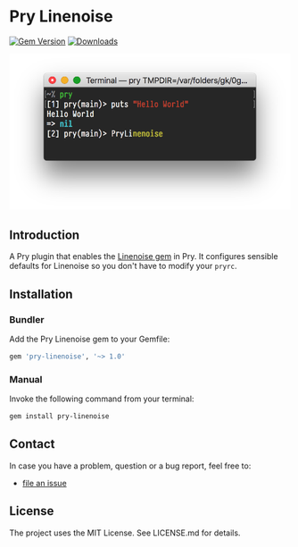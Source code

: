 Pry Linenoise
=============

[![Gem Version](https://badge.fury.io/rb/pry-linenoise.svg)](http://badge.fury.io/rb/pry-linenoise)
[![Downloads](https://img.shields.io/gem/dt/linenoise.svg?style=flat)](https://rubygems.org/gems/pry-linenoise)

![](/screenshots/pry-linenoise.png)

Introduction
------------

A Pry plugin that enables the [Linenoise gem][linenoise-rb] in Pry. It
configures sensible defaults for Linenoise so you don't have to modify your
`pryrc`.

Installation
------------

### Bundler

Add the Pry Linenoise gem to your Gemfile:

```ruby
gem 'pry-linenoise', '~> 1.0'
```

### Manual

Invoke the following command from your terminal:

```sh
gem install pry-linenoise
```

Contact
-------

In case you have a problem, question or a bug report, feel free to:

* [file an issue](https://github.com/pry/pry-linenoise/issues)

License
-------

The project uses the MIT License. See LICENSE.md for details.

[linenoise-rb]: https://github.com/pry/pry-linenoise
